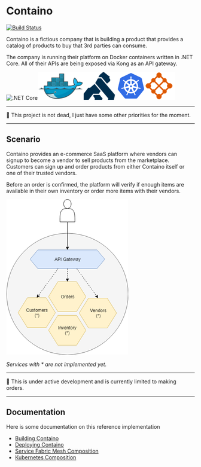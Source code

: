 Containo
===========================
[![Build Status](https://travis-ci.com/tomkerkhove/containo.svg?token=GsSXSXe5xF8ZdYK5qExq&branch=master)](https://travis-ci.com/tomkerkhove/containo)

Containo is a fictious company that is building a product that provides a catalog of products to buy that 3rd parties can consume.

The company is running their platform on Docker containers written in .NET Core. All of their APIs are being exposed via Kong as an API gateway.

![.NET Core](./media/dotnet.png)![Docker](./media/docker-logo.png)![Kong](./media/kong-logo.png)![Kubernetes](./media/kubernetes-logo.png)![Azure Service Fabric Mesh](./media/service-fabric-mesh-logo.png)

----------------------------

:loudspeaker: This project is not dead, I just have some other priorities for the moment.

----------------------------

## Scenario
Containo provides an e-commerce SaaS platform where vendors can signup to become a vendor to sell products from the marketplace.
Customers can sign up and order products from either Containo itself or one of their trusted vendors.

Before an order is confirmed, the platform will verify if enough items are available in their own inventory or order more items with their vendors.

![Business Case](./media/docs/business-case.png)

_Services with * are not implemented yet._

----------------------------

:rotating_light: This is under active development and is currently limited to making orders.

----------------------------

## Documentation
Here is some documentation on this reference implementation
- [Building Containo](./build/README.md)
- [Deploying Containo](./deploy/README.md)
- [Service Fabric Mesh Composition](./docs/service-fabric-mesh-composition.md)
- [Kubernetes Composition](./docs/kubernetes-composition.md)

